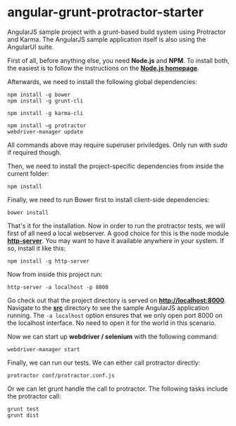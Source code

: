 angular-grunt-protractor-starter
================================

AngularJS sample project with a grunt-based build system using Protractor and Karma. The AngularJS sample application itself is also using the AngularUI suite.

First of all, before anything else, you need **Node.js** and **NPM**. To install both, the easiest is to follow the instructions on the **[Node.js homepage](http://nodejs.org)**.

Afterwards, we need to install the following global dependencies:

    npm install -g bower
    npm install -g grunt-cli
    
    npm install -g karma-cli
    
    npm install –g protractor
    webdriver-manager update

All commands above may require superuser priviledges. Only run with *sudo* if required though. 

Then, we need to install the project-specific dependencies from inside the current folder:

    npm install

Finally, we need to run Bower first to install client-side dependencies:

    bower install

That's it for the installation. Now in order to run the protractor tests, we will first of all need a local webserver. A good choice for this is the node module **[http-server](https://www.npmjs.org/package/http-server)**. You may want to have it available anywhere in your system. If so, install it like this:

    npm install -g http-server

Now from inside this project run:

    http-server -a localhost -p 8000

Go check out that the project directory is served on **[http://localhost:8000](http://localhost:8000)**. Navigate to the **[src](http://localhost:8000/src)** directory to see the sample AngularJS application running. The ```-a localhost``` option ensures that we only open port 8000 on the localhost interface. No need to open it for the world in this scenario.

Now we can start up **webdriver / selenium** with the following command:

    webdriver-manager start

Finally, we can run our tests. We can either call protractor directly:

    protractor conf/protractor.conf.js 

Or we can let grunt handle the call to protractor. The following tasks include the protractor call:

    grunt test
    grunt dist
